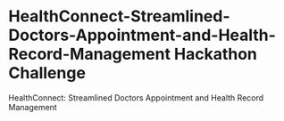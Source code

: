 # HealthConnect-Streamlined-Doctors-Appointment-and-Health-Record-Management Hackathon Challenge
HealthConnect: Streamlined Doctors Appointment and Health Record Management
